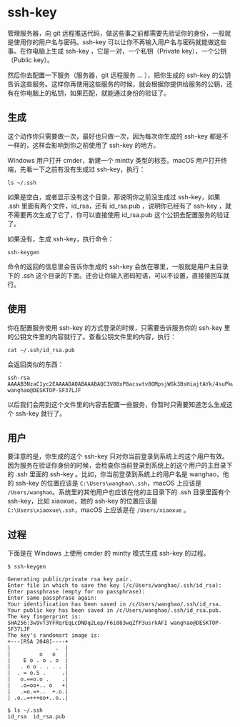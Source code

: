 # ssh-key

管理服务器，向 git 远程推送代码，做这些事之前都需要先验证你的身份，一般就是使用你的用户名与密码。ssh-key 可以让你不再输入用户名与密码就能做这些事。在你电脑上生成 ssh-key ，它是一对，一个私钥（Private key），一个公钥（Public key）。

然后你去配置一下服务（服务器，git 远程服务 ... ），把你生成的 ssh-key 的公钥告诉这些服务。这样你再使用这些服务的时候，就会根据你提供给服务的公钥，还有在你电脑上的私钥，如果匹配，就能通过身份的验证了。

## 生成

这个动作你只需要做一次，最好也只做一次，因为每次你生成的 ssh-key 都是不一样的，这样会影响到你之前使用了 ssh-key 的地方。

Windows 用户打开 cmder，新建一个 mintty 类型的标签。macOS 用户打开终端，先看一下之前有没有生成过 ssh-key，执行：

```
ls ~/.ssh
```

如果是空白，或者显示没有这个目录，那说明你之前没生成过 ssh-key，如果 .ssh 里面有两个文件，id\_rsa，还有 id\_rsa.pub ，说明你已经有了 ssh-key ，就不需要再次生成了它了，你可以直接使用 id\_rsa.pub 这个公钥去配置服务的验证了。

如果没有，生成 ssh-key，执行命令：

```
ssh-keygen
```

命令的返回的信息里会告诉你生成的 ssh-key 会放在哪里，一般就是用户主目录下的 .ssh 这个目录的下面。还会让你输入密码短语，可以不设置，直接接回车就行。

## 使用

你在配置服务使用 ssh-key 的方式登录的时候，只需要告诉服务你的 ssh-key 里的公钥文件里的内容就行了。查看公钥文件里的内容，执行：

```
cat ~/.ssh/id_rsa.pub
```

会返回类似的东西：

```
ssh-rsa AAAAB3NzaC1yc2EAAAADAQABAAABAQC3V80xP8acswtv8OMpsjWGk3BsHiajtAYk/4suPkwvIPgfz1+XNTRR8wNvmuExsT5ynTWX7evPlwNxGQqRiO7TKsN8g9/N9E0RhHwfrOh0065MPEQ5Hglo9Mo2BWBVaEPrZNEKyUBjbOMecehVqxu+YZ5LJTdydB6Xt+jzGZCA8TZvkItj56rsxCbuTohy1wj1MRF90gIIjgSEFB3xHofbyWtoJ/5g93sqrsA747wHiJCjeIuWnkG0nFGxKxk2e0IxKdkcOaXx8MIk8XoSJ6PB4/oLVCkUG4xY4Gt4zsKrloDp2oGCvVOconDJI6bxnD8QZ7CQqk95u8ZI3oE+OPYt wanghao@DESKTOP-SF37LJF
```

以后我们会用到这个文件里的内容去配置一些服务，你暂时只需要知道怎么生成这个 ssh-key 就行了。

## 用户

要注意的是，你生成的这个 ssh-key 只对你当前登录到系统上的这个用户有效。因为服务在验证你身份的时候，会检查你当前登录到系统上的这个用户的主目录下的 .ssh 里面的 ssh-key 。比如，你当前登录到系统上的用户名是 wanghao，他的 ssh-key 的位置应该是 `C:\Users\wanghao\.ssh`，macOS 上应该是 `/Users/wanghao`。系统里的其他用户也应该在他的主目录下的 .ssh 目录里面有个 ssh-key，比如 xiaoxue，她的 ssh-key 的位置应该是 `C:\Users\xiaoxue\.ssh`，macOS 上应该是在 `/Users/xiaoxue` 。

## 过程

下面是在 Windows 上使用 cmder 的 mintty 模式生成 ssh-key 的过程。

```
$ ssh-keygen

Generating public/private rsa key pair.
Enter file in which to save the key (/c/Users/wanghao/.ssh/id_rsa):
Enter passphrase (empty for no passphrase):
Enter same passphrase again:
Your identification has been saved in /c/Users/wanghao/.ssh/id_rsa.
Your public key has been saved in /c/Users/wanghao/.ssh/id_rsa.pub.
The key fingerprint is:
SHA256:3w9vT3YFRqrEqLcDNDq2Lep/F6i083wqZfP3usrkAFI wanghao@DESKTOP-SF37LJF
The key's randomart image is:
+---[RSA 2048]----+
|              .  |
|         o   o   |
|    E o . o . o  |
|   . o o . . . . |
|  . = o.S .     .|
|   o.==o.o .    .|
|   .o=oo+.. o   +|
|   .=o.=+..  +.o.|
| .o..=+++oo+..o..|

$ ls ~/.ssh
id_rsa  id_rsa.pub
```



